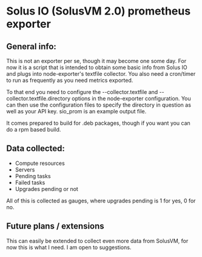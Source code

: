 # Solus IO (SolusVM 2.0) prometheus exporter

## General info:

 This is not an exporter per se, though it may become one some day.
For now it is a script that is intended to obtain some basic info from Solus IO and
plugs into node-exporter's textfile collector. You also need a cron/timer to
run as frequently as you need metrics exported.
 
 To that end you need to configure the --collector.textfile and --collector.textfile.directory options
in the node-exporter configuration. You can then use the configuration files to
specify the directory in question as well as your API key. sio_prom is an
example output file. 

 It comes prepared to build for .deb packages, though if you want you can do a
rpm based build.

## Data collected:

- Compute resources
- Servers
- Pending tasks
- Failed tasks
- Upgrades pending or not

All of this is collected as gauges, where upgrades pending is 1 for yes, 0 for no.

## Future plans / extensions

 This can easily be extended to collect even more data from SolusVM, for now this is what I need. 
I am open to suggestions.
